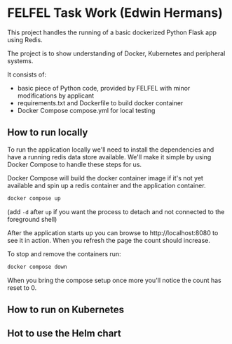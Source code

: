 # FELFEL Task Work (Edwin Hermans)

This project handles the running of a basic dockerized Python Flask app using Redis.

The project is to show understanding of Docker, Kubernetes and peripheral systems.

It consists of:

- basic piece of Python code, provided by FELFEL with minor modifications by applicant
- requirements.txt and Dockerfile to build docker container
- Docker Compose compose.yml for local testing

## How to run locally

To run the application locally we'll need to install the dependencies and have a running redis data store available.
We'll make it simple by using Docker Compose to handle these steps for us.

Docker Compose will build the docker container image if it's not yet available and spin up a redis container and the application container.

```bash
docker compose up
```

(add `-d` after `up` if you want the process to detach and not connected to the foreground shell)

After the application starts up you can browse to http://localhost:8080 to see it in action. When you refresh the page the count should increase.

To stop and remove the containers run:

```bash
docker compose down
```

When you bring the compose setup once more you'll notice the count has reset to 0.

## How to run on Kubernetes

## Hot to use the Helm chart

